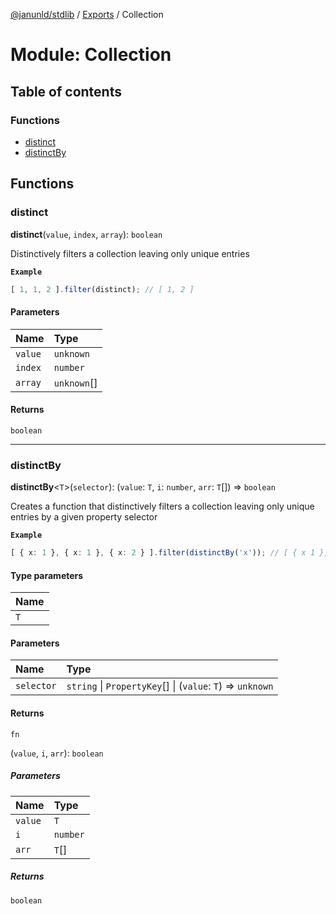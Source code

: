 [@janunld/stdlib](../README.md) / [Exports](../modules.md) / Collection

# Module: Collection

## Table of contents

### Functions

- [distinct](Collection.md#distinct)
- [distinctBy](Collection.md#distinctby)

## Functions

### distinct

**distinct**(`value`, `index`, `array`): `boolean`

Distinctively filters a collection leaving only unique entries

**`Example`**

```typescript
[ 1, 1, 2 ].filter(distinct); // [ 1, 2 ]
```

#### Parameters

| Name | Type |
| :------ | :------ |
| `value` | `unknown` |
| `index` | `number` |
| `array` | `unknown`[] |

#### Returns

`boolean`

___

### distinctBy

**distinctBy**<`T`\>(`selector`): (`value`: `T`, `i`: `number`, `arr`: `T`[]) => `boolean`

Creates a function that distinctively filters a collection leaving only unique entries
by a given property selector

**`Example`**

```typescript
[ { x: 1 }, { x: 1 }, { x: 2 } ].filter(distinctBy('x')); // [ { x 1 }, { x: 2 } ]
```

#### Type parameters

| Name |
| :------ |
| `T` |

#### Parameters

| Name | Type |
| :------ | :------ |
| `selector` | `string` \| `PropertyKey`[] \| (`value`: `T`) => `unknown` |

#### Returns

`fn`

(`value`, `i`, `arr`): `boolean`

##### Parameters

| Name | Type |
| :------ | :------ |
| `value` | `T` |
| `i` | `number` |
| `arr` | `T`[] |

##### Returns

`boolean`
